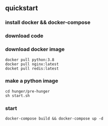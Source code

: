 ## quickstart
### install docker && docker-compose
### download code
### download docker image
    docker pull python:3.8
    docker pull nginx:latest
    docket pull redis:latest
### make a python image
    cd hunger/pre-hunger
    sh start.sh
### start
    docker-compose build && docker-compose up -d